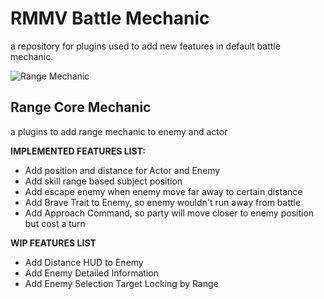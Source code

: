 # RMMV Battle Mechanic
a repository for plugins used to add new features in default battle mechanic.

![Range Mechanic](https://user-images.githubusercontent.com/87144416/125204145-f7cfbd00-e2a5-11eb-9380-23144d598c3f.jpg "Battle Range Core Mechanic RMMV")

## Range Core Mechanic
a plugins to add range mechanic to enemy and actor

**IMPLEMENTED FEATURES LIST:**
- Add position and distance for Actor and Enemy
- Add skill range based subject position
- Add escape enemy when enemy move far away to certain distance
- Add Brave Trait to Enemy, so enemy wouldn't run away from battle
- Add Approach Command, so party will move closer to enemy position but cost a turn

**WIP FEATURES LIST**
- Add Distance HUD to Enemy
- Add Enemy Detailed Information
- Add Enemy Selection Target Locking by Range